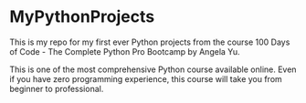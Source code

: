 # MyPythonProjects
This is my repo for my first ever Python projects from the course 100 Days of Code - The Complete Python Pro Bootcamp by Angela Yu.

This is one of the most comprehensive Python course available online.
Even if you have zero programming experience, this course will take you from beginner to professional.
